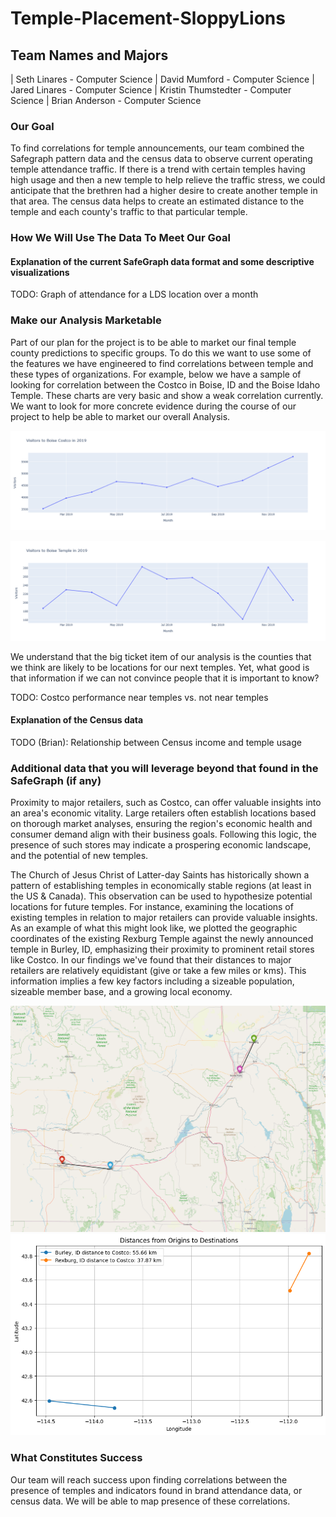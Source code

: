 ﻿# Temple-Placement-SloppyLions

## Team Names and Majors
| Seth Linares - Computer Science | David Mumford - Computer Science | Jared Linares - Computer Science | Kristin Thumstedter - Computer Science | Brian Anderson - Computer Science

### Our Goal
To find correlations for temple announcements, our team combined the Safegraph pattern data and the census data to observe current operating temple attendance traffic. If there is a trend with certain temples having high usage and then a new temple to help relieve the traffic stress, we could anticipate that the brethren had a higher desire to create another temple in that area. The census data helps to create an estimated distance to the temple and each county's traffic to that particular temple.
### How We Will Use The Data To Meet Our Goal

#### Explanation of the current SafeGraph data format and some descriptive visualizations

TODO: Graph of attendance for a LDS location over a month

### Make our Analysis Marketable

Part of our plan for the project is to be able to market our final temple county predictions to specific groups. To do this we want to use some of the features we have engineered to find correlations between temple and these types of organizations. For example, below we have a sample of looking for correlation between the Costco in Boise, ID and the Boise Idaho Temple. These charts are very basic and show a weak correlation currently. We want to look for more concrete evidence during the course of our project to help be able to market our overall Analysis.

![Costco Visitors](https://github.com/173brian/Temple-Placement-SloppyLions/blob/main/proposal_visualizations/costco_visitors.png)

![Temple Visitors](https://github.com/173brian/Temple-Placement-SloppyLions/blob/main/proposal_visualizations/temple_visitors.png)

We understand that the big ticket item of our analysis is the counties that we think are likely to be locations for our next temples. Yet, what good is that information if we can not convince people that it is important to know?

TODO: Costco performance near temples vs. not near temples

#### Explanation of the Census data

TODO (Brian): Relationship between Census income and temple usage

### Additional data that you will leverage beyond that found in the SafeGraph (if any)
Proximity to major retailers, such as Costco, can offer valuable insights into an area's economic vitality. Large retailers often establish locations based on thorough market analyses, ensuring the region's economic health and consumer demand align with their business goals. Following this logic, the presence of such stores may indicate a prospering economic landscape, and the potential of new temples.

The Church of Jesus Christ of Latter-day Saints has historically shown a pattern of establishing temples in economically stable regions (at least in the US & Canada). This observation can be used to hypothesize potential locations for future temples. For instance, examining the locations of existing temples in relation to major retailers can provide valuable insights. As an example of what this might look like, we plotted the geographic coordinates of the existing Rexburg Temple against the newly announced temple in Burley, ID, emphasizing their proximity to prominent retail stores like Costco. In our findings we've found that their distances to major retailers are relatively equidistant (give or take a few miles or kms). This information implies a few key factors including a sizeable population, sizeable member base, and a growing local economy.

![map-image](/proposal_visualizations/distances.PNG)
![Very-Rough-graph](/proposal_visualizations/output.png)

### What Constitutes Success

Our team will reach success upon finding correlations between the presence of temples and indicators found in brand attendance data, or census data. We will be able to map presence of these correlations.
